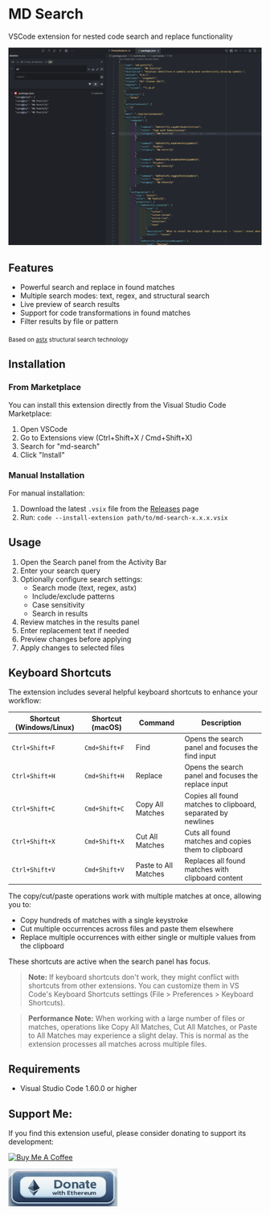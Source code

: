 # MD Search

VSCode extension for nested code search and replace functionality

![Screenshot](screenshot.png)

## Features

- Powerful search and replace in found matches
- Multiple search modes: text, regex, and structural search
- Live preview of search results
- Support for code transformations in found matches
- Filter results by file or pattern

<sub>Based on [astx](https://github.com/codemodsquad/astx) structural search technology</sub>

## Installation

### From Marketplace

You can install this extension directly from the Visual Studio Code Marketplace:

1. Open VSCode
2. Go to Extensions view (Ctrl+Shift+X / Cmd+Shift+X)
3. Search for "md-search"
4. Click "Install"

### Manual Installation

For manual installation:

1. Download the latest `.vsix` file from the [Releases](/releases) page
2. Run: `code --install-extension path/to/md-search-x.x.x.vsix`

## Usage

1. Open the Search panel from the Activity Bar
2. Enter your search query
3. Optionally configure search settings:
   - Search mode (text, regex, astx)
   - Include/exclude patterns
   - Case sensitivity
   - Search in results
4. Review matches in the results panel
5. Enter replacement text if needed
6. Preview changes before applying
7. Apply changes to selected files

## Keyboard Shortcuts

The extension includes several helpful keyboard shortcuts to enhance your workflow:

| Shortcut (Windows/Linux) | Shortcut (macOS) | Command | Description |
|--------------------------|------------------|---------|-------------|
| `Ctrl+Shift+F` | `Cmd+Shift+F` | Find | Opens the search panel and focuses the find input |
| `Ctrl+Shift+H` | `Cmd+Shift+H` | Replace | Opens the search panel and focuses the replace input |
| `Ctrl+Shift+C` | `Cmd+Shift+C` | Copy All Matches | Copies all found matches to clipboard, separated by newlines |
| `Ctrl+Shift+X` | `Cmd+Shift+X` | Cut All Matches | Cuts all found matches and copies them to clipboard |
| `Ctrl+Shift+V` | `Cmd+Shift+V` | Paste to All Matches | Replaces all found matches with clipboard content |

The copy/cut/paste operations work with multiple matches at once, allowing you to:
- Copy hundreds of matches with a single keystroke
- Cut multiple occurrences across files and paste them elsewhere
- Replace multiple occurrences with either single or multiple values from the clipboard

These shortcuts are active when the search panel has focus.

> **Note:** If keyboard shortcuts don't work, they might conflict with shortcuts from other extensions. You can customize them in VS Code's Keyboard Shortcuts settings (File > Preferences > Keyboard Shortcuts).

> **Performance Note:** When working with a large number of files or matches, operations like Copy All Matches, Cut All Matches, or Paste to All Matches may experience a slight delay. This is normal as the extension processes all matches across multiple files.

## Requirements

- Visual Studio Code 1.60.0 or higher

## Support Me:

If you find this extension useful, please consider donating to support its development:

<a href="https://www.buymeacoffee.com/miki_du" target="_blank"><img src="https://cdn.buymeacoffee.com/buttons/v2/default-yellow.png" alt="Buy Me A Coffee" style="height: 60px !important;width: 217px !important;" ></a>

<a href="https://etherscan.io/address/0x1A3471C0Fa1b8512b5423d3Bd715560639AF04Ea" target="_blank"><img src="media/eth.png" alt="Donate with Ethereum" style="height: 75px !important;width: 217px !important;" ></a>
